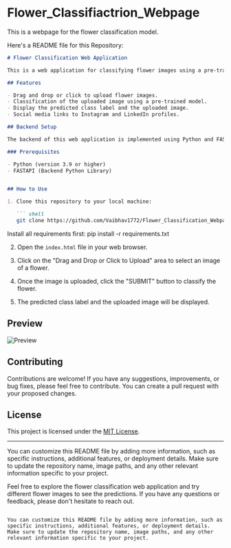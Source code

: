 # Flower_Classifiactrion_Webpage
This is a webpage for the flower classification model.

Here's a README file for this Repository:

```markdown
# Flower Classification Web Application

This is a web application for classifying flower images using a pre-trained model. Users can upload an image of a flower, and the application will predict the class of the flower.

## Features

- Drag and drop or click to upload flower images.
- Classification of the uploaded image using a pre-trained model.
- Display the predicted class label and the uploaded image.
- Social media links to Instagram and LinkedIn profiles.

## Backend Setup

The backend of this web application is implemented using Python and FASTAPI.

### Prerequisites

- Python (version 3.9 or higher)
- FASTAPI (Backend Python Library)


## How to Use

1. Clone this repository to your local machine:

   ``` shell
   git clone https://github.com/Vaibhav1772/Flower_Classification_Webpage.git
   ```
   Install all requirements first:
   pip install -r requirements.txt

2. Open the `index.html` file in your web browser.

3. Click on the "Drag and Drop or Click to Upload" area to select an image of a flower.

4. Once the image is uploaded, click the "SUBMIT" button to classify the flower.

5. The predicted class label and the uploaded image will be displayed.

## Preview

![Preview](preview.png)

## Contributing

Contributions are welcome! If you have any suggestions, improvements, or bug fixes, please feel free to contribute. You can create a pull request with your proposed changes.

## License

This project is licensed under the [MIT License](LICENSE).

---

You can customize this README file by adding more information, such as specific instructions, additional features, or deployment details. Make sure to update the repository name, image paths, and any other relevant information specific to your project.


Feel free to explore the flower classification web application and try different flower images to see the predictions. If you have any questions or feedback, please don't hesitate to reach out.
```

You can customize this README file by adding more information, such as specific instructions, additional features, or deployment details. Make sure to update the repository name, image paths, and any other relevant information specific to your project.
